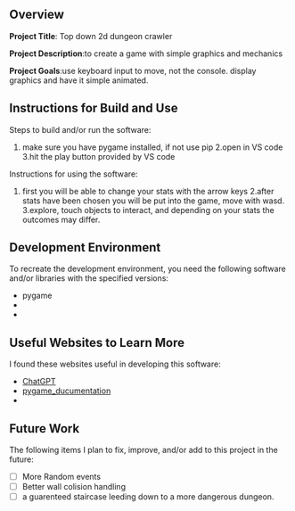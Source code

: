 ## Overview

**Project Title**: Top down 2d dungeon crawler

**Project Description**:to create a game with simple graphics and mechanics

**Project Goals**:use keyboard input to move, not the console. display graphics and have it simple animated.

## Instructions for Build and Use

Steps to build and/or run the software:

1. make sure you have pygame installed, if not use pip
2.open in VS code
3.hit the play button provided by VS code

Instructions for using the software:

1. first you will be able to change your stats with the arrow keys
2.after stats have been chosen you will be put into the game, move with wasd.
3.explore, touch objects to interact, and depending on your stats the outcomes may differ.

## Development Environment 

To recreate the development environment, you need the following software and/or libraries with the specified versions:

* pygame
*
*

## Useful Websites to Learn More

I found these websites useful in developing this software:

* [ChatGPT](https://chatgpt.com/)
* [pygame_ducumentation](https://www.pygame.org/docs/)
*

## Future Work

The following items I plan to fix, improve, and/or add to this project in the future:

* [ ] More Random events
* [ ] Better wall colision handling
* [ ] a guarenteed staircase leeding down to a more dangerous dungeon.

